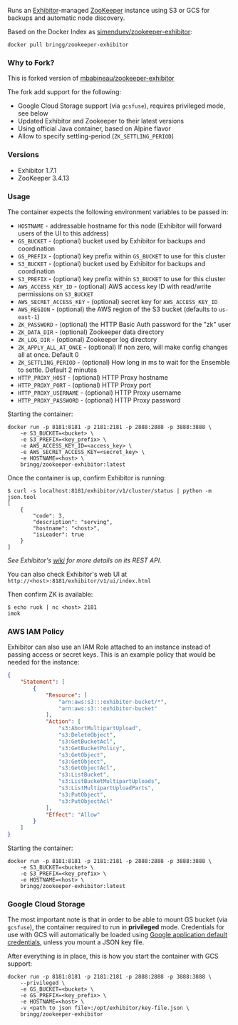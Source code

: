 Runs an [Exhibitor](https://github.com/soabase/exhibitor/)-managed [ZooKeeper](http://zookeeper.apache.org/) instance using S3 or GCS for backups and automatic node discovery.

Based on the Docker Index as [simenduev/zookeeper-exhibitor](https://index.docker.io/u/simenduev/zookeeper-exhibitor/):

    docker pull bringg/zookeeper-exhibitor

### Why to Fork?

This is forked version of [mbabineau/zookeeper-exhibitor](https://github.com/mbabineau/docker-zk-exhibitor)

The fork add support for the following:

* Google Cloud Storage support (via `gcsfuse`), requires privileged mode, see below
* Updated Exhibitor and Zookeeper to their latest versions
* Using official Java container, based on Alpine flavor
* Allow to specify settling-period (`ZK_SETTLING_PERIOD`)

### Versions

* Exhibitor 1.7.1
* ZooKeeper 3.4.13

### Usage

The container expects the following environment variables to be passed in:

* `HOSTNAME` - addressable hostname for this node (Exhibitor will forward users of the UI to this address)
* `GS_BUCKET` - (optional) bucket used by Exhibitor for backups and coordination
* `GS_PREFIX` - (optional) key prefix within `GS_BUCKET` to use for this cluster
* `S3_BUCKET` - (optional) bucket used by Exhibitor for backups and coordination
* `S3_PREFIX` - (optional) key prefix within `S3_BUCKET` to use for this cluster
* `AWS_ACCESS_KEY_ID` - (optional) AWS access key ID with read/write permissions on `S3_BUCKET`
* `AWS_SECRET_ACCESS_KEY` - (optional) secret key for `AWS_ACCESS_KEY_ID`
* `AWS_REGION` - (optional) the AWS region of the S3 bucket (defaults to `us-east-1`)
* `ZK_PASSWORD` - (optional) the HTTP Basic Auth password for the "zk" user
* `ZK_DATA_DIR` - (optional) Zookeeper data directory
* `ZK_LOG_DIR` - (optional) Zookeeper log directory
* `ZK_APPLY_ALL_AT_ONCE` - (optional) If non zero, will make config changes all at once. Default 0
* `ZK_SETTLING_PERIOD` - (optional) How long in ms to wait for the Ensemble to settle. Default 2 minutes
* `HTTP_PROXY_HOST` - (optional) HTTP Proxy hostname
* `HTTP_PROXY_PORT` - (optional) HTTP Proxy port
* `HTTP_PROXY_USERNAME` - (optional) HTTP Proxy username
* `HTTP_PROXY_PASSWORD` - (optional) HTTP Proxy password

Starting the container:

    docker run -p 8181:8181 -p 2181:2181 -p 2888:2888 -p 3888:3888 \
        -e S3_BUCKET=<bucket> \
        -e S3_PREFIX=<key_prefix> \
        -e AWS_ACCESS_KEY_ID=<access_key> \
        -e AWS_SECRET_ACCESS_KEY=<secret_key> \
        -e HOSTNAME=<host> \
        bringg/zookeeper-exhibitor:latest

Once the container is up, confirm Exhibitor is running:

    $ curl -s localhost:8181/exhibitor/v1/cluster/status | python -m json.tool
    [
        {
            "code": 3,
            "description": "serving",
            "hostname": "<host>",
            "isLeader": true
        }
    ]

_See Exhibitor's [wiki](https://github.com/soabase/exhibitor/wiki/REST-Introduction) for more details on its REST API._

You can also check Exhibitor's web UI at `http://<host>:8181/exhibitor/v1/ui/index.html`

Then confirm ZK is available:

    $ echo ruok | nc <host> 2181
    imok

### AWS IAM Policy

Exhibitor can also use an IAM Role attached to an instance instead of passing access or secret keys. This is an example policy that would be needed for the instance:

```json
{
    "Statement": [
        {
            "Resource": [
                "arn:aws:s3:::exhibitor-bucket/*",
                "arn:aws:s3:::exhibitor-bucket"
            ],
            "Action": [
                "s3:AbortMultipartUpload",
                "s3:DeleteObject",
                "s3:GetBucketAcl",
                "s3:GetBucketPolicy",
                "s3:GetObject",
                "s3:GetObject",
                "s3:GetObjectAcl",
                "s3:ListBucket",
                "s3:ListBucketMultipartUploads",
                "s3:ListMultipartUploadParts",
                "s3:PutObject",
                "s3:PutObjectAcl"
            ],
            "Effect": "Allow"
        }
    ]
}
```

Starting the container:

    docker run -p 8181:8181 -p 2181:2181 -p 2888:2888 -p 3888:3888 \
        -e S3_BUCKET=<bucket> \
        -e S3_PREFIX=<key_prefix> \
        -e HOSTNAME=<host> \
        bringg/zookeeper-exhibitor:latest

### Google Cloud Storage

The most important note is that in order to be able to mount GS bucket (via `gcsfuse`), the container required to run in **privileged** mode.
Credentials for use with GCS will automatically be loaded using [Google application default credentials](https://developers.google.com/identity/protocols/application-default-credentials#howtheywork), unless you mount a JSON key file.

After everything is in place, this is how you start the container with GCS support:

    docker run -p 8181:8181 -p 2181:2181 -p 2888:2888 -p 3888:3888 \
        --privileged \
        -e GS_BUCKET=<bucket> \
        -e GS_PREFIX=<key_prefix> \
        -e HOSTNAME=<host> \
        -v <path to json file>:/opt/exhibitor/key-file.json \
        bringg/zookeeper-exhibitor
